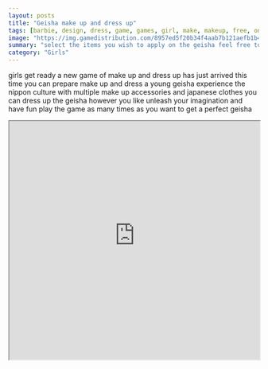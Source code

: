 ```yaml
---
layout: posts
title: "Geisha make up and dress up"
tags: [barbie, design, dress, game, games, girl, make, makeup, free, online, games, oyna, game, free, games, play, play, games]
image: "https://img.gamedistribution.com/8957ed5f20b34f4aab7b121aefb1b404-1280x550.jpeg"
summary: "select the items you wish to apply on the geisha feel free to make her up and dress her the way you want  free online games oyna game free games play play games"
category: "Girls"
---
```


girls get ready a new game of make up and dress up has just arrived this time you can prepare make up and dress a young geisha experience the nippon culture with multiple make up accessories and japanese clothes you can dress up the geisha however you like unleash your imagination and have fun play the game as many times as you want to get a perfect geisha

<iframe width="100%" height="480px;" src="https://html5.gamedistribution.com/8957ed5f20b34f4aab7b121aefb1b404/"></iframe>